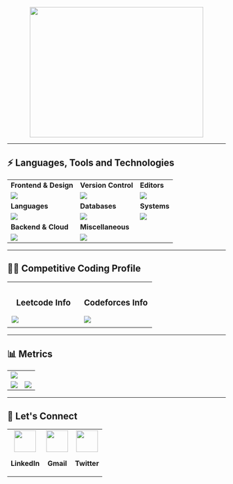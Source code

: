 <p align="center">
  <img src="Banner1.gif" width="400" height="300"/>
</p>

<hr>

## ⚡ Languages, Tools and Technologies

<table>
  <tr>
    <td><strong>Frontend & Design</strong></td>
    <td><strong>Version Control</strong></td>
    <td><strong>Editors</strong></td>
  </tr>
  <tr>
    <td>
      <img src="https://skillicons.dev/icons?i=html,css,js,react,nextjs,tailwindcss,figma">
    </td>
    <td>
      <img src="https://skillicons.dev/icons?i=git,github,bash&theme=dark">
    </td>
    <td>
      <img src="https://skillicons.dev/icons?i=vscode&theme=dark">
    </td>
  </tr>
  <tr>
    <td><strong>Languages</strong></td>
    <td><strong>Databases</strong></td>
    <td><strong>Systems</strong></td>
  </tr>
  <tr>
    <td>
      <img src="https://skillicons.dev/icons?i=python,cs">
    </td>
    <td>
      <img src="https://skillicons.dev/icons?i=mysql,mongodb&theme=dark">
    </td>
    <td>
      <img src="https://skillicons.dev/icons?i=linux,windows,ubuntu&theme=dark">
    </td>
  </tr>
  <tr>
    <td><strong>Backend & Cloud</strong></td>
    <td><strong>Miscellaneous</strong></td>
    <td></td>
  </tr>
  <tr>
    <td>
      <img src="https://skillicons.dev/icons?i=express,django&theme=dark">
    </td>
    <td>
      <img src="https://skillicons.dev/icons?i=anaconda,raspberrypi,arduino&theme=dark">
    </td>
    <td></td>
  </tr>
</table>

<hr>

## 👨‍💻 Competitive Coding Profile

<table style="width: 100%; text-align: center; border-collapse: collapse;">
  <tr>
    <!-- Leetcode Section (1st Column) -->
    <td style="width: 50%; padding: 10px; text-align: center;">
      <h3>Leetcode Info</h3>
      <img src="https://leetcard.jacoblin.cool/satwika55?theme=unicorn&extension=activity" style="max-width: 100%; height: auto; display: block; margin: 0 auto;" />
    </td>

  
  <td style="width: 50%; padding: 10px; text-align: center;">
      <h3>Codeforces Info</h3>
      <img src="https://codeforces-readme-stats.vercel.app/api/card?username=satwika_55" style="max-width: 100%; height: auto; display: block; margin: 0 auto;" />
    </td>
  </tr>
</table>

<hr>

## 📊 Metrics

<table>
  <tr>
    <td colspan="2">
      <img src="https://github-readme-activity-graph.vercel.app/graph?username=satwika-55&bg_color=2e3440&hide_border=true&point=true&line=81a1c1&radius=8&area=true&area_color=88c0d0&title_color=ffffff&color=ffffff&line_width=2&since=2023-11-01">
    </td>
  </tr>
  <tr>
    <td>
      <a href="https://www.linkedin.com/in/satwika555/">
        <img src="https://github-readme-stats.vercel.app/api?username=satwika-55&hide_border=true&include_all_commits=true&count_private=true&show_icons=true&line_height=20&theme=nord">
      </a>
    </td>
    <td>
      <img src="https://github-readme-stats.vercel.app/api/top-langs/?username=satwika-55&langs_count=6&hide_border=true&border_radius=4.5&layout=compact&theme=nord">
    </td>
  </tr>
</table>

<hr>

## 🔗 Let's Connect

<table align="center">
  <tr>
    <td align="center">
      <a href="https://www.linkedin.com/in/satwika555/">
        <img src="https://skillicons.dev/icons?i=linkedin&theme=dark" width="50" height="50"/>
      </a>
      <p><strong>LinkedIn</strong></p>
    </td>
    <td align="center">
      <a href="mailto:chitrasatwika@gmail.com">
        <img src="https://skillicons.dev/icons?i=gmail&theme=dark" width="50" height="50"/>
      </a>
      <p><strong>Gmail</strong></p>
    </td>
    <td align="center">
      <a href="https://twitter.com/satwika55">
        <img src="https://skillicons.dev/icons?i=twitter&theme=dark" width="50" height="50"/>
      </a>
      <p><strong>Twitter</strong></p>
    </td>
  </tr>
</table>
